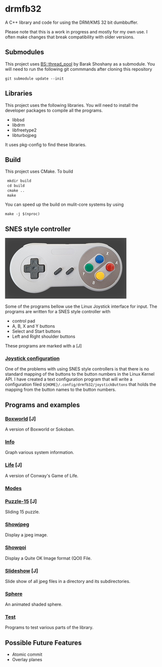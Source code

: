 # drmfb32
A C++ library and code for using the DRM/KMS 32 bit dumbbuffer.

Please note that this is a work in progress and mostly for my own use. I often make changes that break compatibility with older versions.

## Submodules

This project uses [BS::thread_pool](https://github.com/bshoshany/thread-pool) by Barak Shoshany as a submodule. You will need to run the following git commmands after cloning this repository

    git submodule update --init

## Libraries

This project uses the following libraries. You will need to install the developer packages to compile all the programs.

* libbsd
* libdrm
* libfreetype2
* libturbojpeg

It uses pkg-config to find these libraries.

## Build

This project uses CMake. To build

     mkdir build
     cd build
     cmake ..
     make

You can speed up the build on mulit-core systems by using

    make -j $(nproc)

## SNES style controller

![Boxworld leve](assets/snes.png)

Some of the programs bellow use the Linux Joystick interface for input.
The programs are written for a SNES style controller with

* control pad
* A, B, X and Y buttons
* Select and Start buttons
* Left and Right shoulder buttons

These programs are marked with a [J]

### [Joystick configuration](joystick/README.md)

One of the problems with using SNES style controllers is that there is no standard mapping of the buttons to the button numbers in the Linux Kernel API. I have created a text configuration program that will write a configuration filed `${HOME}/.config/drmfb32/joystickButtons` that holds the mapping from the button names to the button numbers.

## Programs and examples

### [Boxworld](boxworld/README.md) [J]

A version of Boxworld or Sokoban.

### [Info](info/README.md)

Graph various system information.

### [Life](life/README.md) [J]

A version of Conway's Game of Life.

### [Modes](modes/README.md)

### [Puzzle-15](puzzle-15/README.md) [J]

Sliding 15 puzzle.

### [Showjpeg](showjpeg/README.md)

Display a jpeg image.

### [Showqoi](showqoi/README.md)

Display a Quite OK Image format (QOI) File.

### [Slideshow](slideshow/README.md) [J]

Slide show of all jpeg files in a directory and its subdirectories.

### [Sphere](sphere/README.md)

An animated shaded sphere.

### [Test](test/README.md)

Programs to test various parts of the library.

## Possible Future Features
* Atomic commit
* Overlay planes

